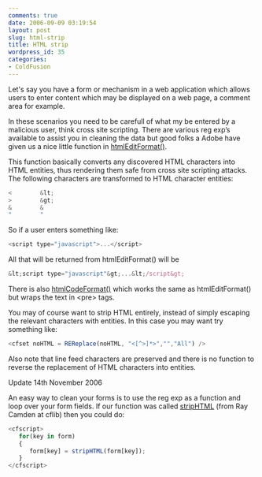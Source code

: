 ```yaml
---
comments: true
date: 2006-09-09 03:19:54
layout: post
slug: html-strip
title: HTML strip
wordpress_id: 35
categories:
- ColdFusion
---
```


Let's say you have a form or mechanism in a web application which allows users to enter content which may be displayed on a web page, a comment area for example.

In these scenarios you need to be carefull of what my be entered by a malicious user, think cross site scripting. There are various reg exp’s available to assist you in cleaning the data but good folks a Adobe have given us a nice little function in [htmlEditFormat()](http://livedocs.macromedia.com/coldfusion/6.1/htmldocs/funct116.htm).

This function basically converts any discovered HTML characters into HTML entities, thus rendering them safe from cross site scripting attacks. The following characters are transformed to HTML character entities:

``` javascript
<        &lt;
>        &gt;
&        &
"        "
```

So if a user enters something like:

``` javascript
<script type="javascript">...</script>
```

All that will be returned from htmlEditFormat() will be

``` javascript
&lt;script type="javascript"&gt;...&lt;/script&gt;
```

There is also [htmlCodeFormat()](http://livedocs.macromedia.com/coldfusion/6.1/htmldocs/funct115.htm#wp1105634) which works the same as htmlEditFormat() but wraps the text in &lt;pre&gt; tags.

You may of course want to strip HTML entirely, instead of simply escaping the relevant characters with entities. In this case you may want try something like:

``` javascript
<cfset noHTML = REReplace(noHTML, "<[^>]*>","","All") />
```

Also note that line feed characters are preserved and there is no function to reverse the replacement of HTML characters into entities.

Update 14th November 2006

An easy way to clean your forms is to use the reg exp as a function and loop over your form fields. If our function was called [stripHTML](http://www.cflib.org/udf.cfm?ID=12) (from Ray Camden at cflib) then you could do:

``` javascript
<cfscript>
   for(key in form)
   {
      form[key] = stripHTML(form[key]);
   }
</cfscript>
```

